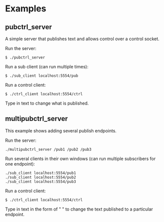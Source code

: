# Examples

## pubctrl_server

A simple server that publishes text and allows control over a control socket.

Run the server:
```
$ ./pubctrl_server
```

Run a sub client (can run multiple times):
```
$ ./sub_client localhost:5554/pub
```

Run a control client:
```
$ ./ctrl_client localhost:5554/ctrl
```
Type in text to change what is published.


## multipubctrl_server

This example shows adding several publish endpoints.

Run the server:
```
./multipubctrl_server /pub1 /pub2 /pub3
```

Run several clients in their own windows (can run multiple subscribers for one endpoint):
```
./sub_client localhost:5554/pub1
./sub_client localhost:5554/pub2
./sub_client localhost:5554/pub3
```

Run a control client:
```
$ ./ctrl_client localhost:5554/ctrl
```
Type in text in the form of "<endpoint> <text>" to change the text published to a particular endpoint.

